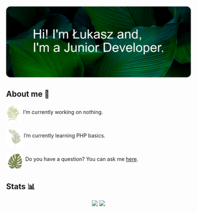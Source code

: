 ![Hi! I'm Łukasz and, I'm a Front-End Developer](Banner.png)

## **About me** 👀

<img src="Leafs/Leaf1.png" align="middle" height="50" alt="Leaf"> I’m currently working on nothing.

<img src="Leafs/Leaf6.png" align="middle" height="50" alt="Leaf"> I’m currently learning PHP basics.

<img src="Leafs/Leaf3.png" align="middle" height="50" alt="Leaf"> Do you have a question? You can ask me [here](https://github.com/lukasz-stepien-dev/lukasz-stepien-dev/issues).

## Stats 📊

<div align="center">
<img height="180em" src="https://github-readme-stats.vercel.app/api?username=lukasz-stepien-dev&show_icons=true&theme=merko&include_all_commits=true&count_private=true"/>
<img height="180em" src="https://github-readme-stats.vercel.app/api/top-langs/?username=lukasz-stepien-dev&layout=compact&langs_count=7&theme=merko"/>
</div>
<!--
**lukasz-stepien-dev/lukasz-stepien-dev** is a ✨ _special_ ✨ repository because its `README.md` (this file) appears on your GitHub profile.

Here are some ideas to get you started:


- 👯 I’m looking to collaborate on ...
- 🤔 I’m looking for help with finding great books.
- 📫 How to reach me: ...
- 😄 Pronouns: ...
- ⚡ Fun fact: ...
-->

